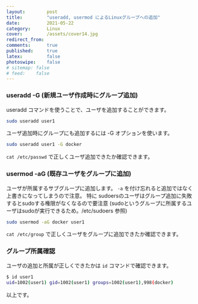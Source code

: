 ```yaml
---
layout:        post
title:         "useradd, usermod によるLinuxグループへの追加"
date:          2021-05-22
category:      Linux
cover:         /assets/cover14.jpg
redirect_from:
comments:      true
published:     true
latex:         false
photoswipe:    false
# sitemap: false
# feed:    false
---
```


### useradd -G (新規ユーザ作成時にグループ追加)
useradd コマンドを使うことで、ユーザを追加することができます。
```bash
sudo useradd user1
```

ユーザ追加時にグループにも追加するには -G オプションを使います。

```bash
sudo useradd user1 -G docker
```

`cat /etc/passwd` で正しくユーザ追加できたか確認できます。

### usermod -aG (既存ユーザをグループに追加)

ユーザが所属するサブグループに追加します。
`-a` を付け忘れると追加ではなく上書きになってしまうので注意。
特に sudoersのユーザはグループ追加に失敗するとsudoする権限がなくなるので要注意 (sudoというグループに所属するユーザはsudoが実行できるため。/etc/sudoers 参照)

```bash
sudo usermod -aG docker user1
```

`cat /etc/group` で正しくユーザをグループに追加できたか確認できます。


### グループ所属確認

ユーザの追加と所属が正しくできたかは `id` コマンドで確認できます。

```bash
$ id user1
uid=1002(user1) gid=1002(user1) groups=1002(user1),998(docker)
```

以上です。
